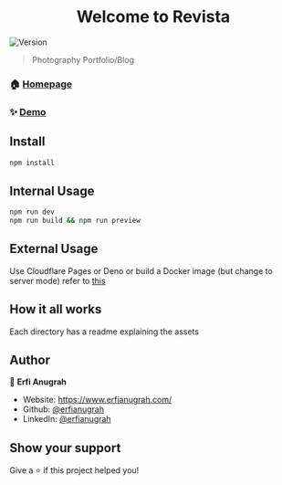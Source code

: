 <h1 align="center">Welcome to Revista</h1>
<p>
  <img alt="Version" src="https://img.shields.io/badge/version-2.4.5.4-blue.svg?cacheSeconds=2592000" />
</p>

> Photography Portfolio/Blog

### 🏠 [Homepage](https://github.com/erfianugrah/revista-3)

### ✨ [Demo](https://www.erfianugrah.com)

## Install

```sh
npm install
```

## Internal Usage

```sh
npm run dev
npm run build && npm run preview
```

## External Usage

Use Cloudflare Pages or Deno or build a Docker image (but change to server mode) refer to [this](https://docs.astro.build/en/guides/deploy/)

## How it all works

Each directory has a readme explaining the assets

## Author

👤 **Erfi Anugrah**

* Website: https://www.erfianugrah.com/
* Github: [@erfianugrah](https://github.com/erfianugrah)
* LinkedIn: [@erfianugrah](https://linkedin.com/in/erfianugrah)

## Show your support

Give a ⭐️ if this project helped you!